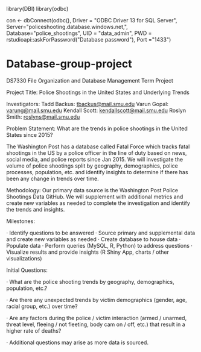 library(DBI)
library(odbc)

con <- dbConnect(odbc(), Driver = "ODBC Driver 13 for SQL Server", 
                 Server="policeshooting.database.windows.net,", 
                 Database="police_shootings", 
                 UID = "data_admin", 
                 PWD = rstudioapi::askForPassword("Database password"),
                 Port ="1433")

# Database-group-project

DS7330 File Organization and Database Management Term Project

Project Title: Police Shootings in the United States and Underlying Trends

Investigators:
Tadd Backus: tbackus@mail.smu.edu
Varun Gopal: varung@mail.smu.edu
Kendall Scott: kendallscott@mail.smu.edu
Roslyn Smith: roslyns@mail.smu.edu

Problem Statement: What are the trends in police shootings in the United States since 2015?

The Washington Post has a database called Fatal Force which tracks fatal shootings in the US by a police officer in the line of duty based on news, social media, and police reports since Jan 2015. We will investigate the volume of police shootings split by geography, demographics, police processes, population, etc. and identify insights to determine if there has been any change in trends over time.

Methodology: Our primary data source is the Washington Post Police Shootings Data GitHub. We will supplement with additional metrics and create new variables as needed to complete the investigation and identify the trends and insights.

Milestones:

· Identify questions to be answered
· Source primary and supplemental data and create new variables as needed
· Create database to house data
· Populate data
· Perform queries (MySQL, R, Python) to address questions
· Visualize results and provide insights (R Shiny App, charts / other visualizations)

Initial Questions:

· What are the police shooting trends by geography, demographics, population, etc.?

· Are there any unexpected trends by victim demographics (gender, age, racial group, etc.) over time?

· Are any factors during the police / victim interaction (armed / unarmed, threat level, fleeing / not fleeting, body cam on / off, etc.) that result in a higher rate of deaths?

· Additional questions may arise as more data is sourced.
